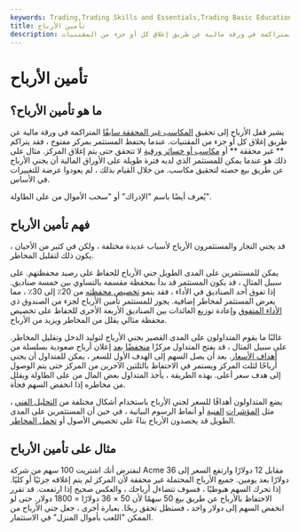 ```yaml
---
keywords: Trading,Trading Skills and Essentials,Trading Basic Education,Trading Skills
title: تأمين الأرباح
description: يشير قفل الأرباح إلى تحقيق المكاسب غير المحققة سابقًا المتراكمة في ورقة مالية عن طريق إغلاق كل أو جزء من المقتنيات.
---
```


# تأمين الأرباح
## ما هو تأمين الأرباح؟

يشير قفل الأرباح إلى تحقيق [المكاسب غير المحققة سابقًا](/unrealizedgain) المتراكمة في ورقة مالية عن طريق إغلاق كل أو جزء من المقتنيات. عندما يحتفظ المستثمر بمركز مفتوح ، فقد يتراكم ** غير محققة ** أو [مكاسب أو خسائر ورقية](/paperprofitorloss) لا تتحقق حتى يتم إغلاق المركز. مثال على ذلك هو عندما يمكن للمستثمر الذي لديه فترة طويلة على الأوراق المالية أن يجني الأرباح عن طريق بيع حصته لتحقيق مكاسب. من خلال القيام بذلك ، لم يعودوا عرضة للتغييرات في الأساس.

يُعرف أيضًا باسم "الإدراك" أو "سحب الأموال من على الطاولة".

## فهم تأمين الأرباح

قد يجني التجار والمستثمرون الأرباح لأسباب عديدة مختلفة ، ولكن في كثير من الأحيان ، يكون ذلك لتقليل المخاطر.

يمكن للمستثمرين على المدى الطويل جني الأرباح للحفاظ على رصيد محفظتهم. على سبيل المثال ، قد يكون المستثمر قد بدأ بمحفظة مقسمة بالتساوي بين خمسة صناديق. إذا تفوق أحد الصناديق في الأداء ، فقد ينمو [تخصيص محفظته](/assetallocation) من 20٪ إلى 30٪ ، مما يعرض المستثمر لمخاطر إضافية. يجوز للمستثمر تأمين الأرباح لجزء من الصندوق ذي [الأداء المتفوق](/outperform) وإعادة توزيع العائدات بين الصناديق الأربعة الأخرى للحفاظ على تخصيص محفظة مثالي يقلل من المخاطر ويزيد من الأرباح.

غالبًا ما يقوم المتداولون على المدى القصير بجني الأرباح لتوليد الدخل وتقليل المخاطر. على سبيل المثال ، قد يفتح المتداول مركزًا [منخفضًا](/long) [بعد](/long) إعلان أرباح صعودية بسلسلة من [أهداف الأسعار](/pricetarget). بعد أن يصل السهم إلى الهدف الأول للسعر ، يمكن للمتداول أن يجني أرباحًا لثلث المركز ويستمر في الاحتفاظ بالثلثين الآخرين من المركز حتى يتم الوصول إلى هدف سعر أعلى. بهذه الطريقة ، يأخذ المتداول بعض المال من على الطاولة ويقلل من مخاطره إذا انخفض السهم فجأة.

يضع المتداولون أهدافًا للسعر لجني الأرباح باستخدام أشكال مختلفة من [التحليل الفني](/technicalanalysis) ، مثل [المؤشرات](/technicalindicator) [الفنية](/technicalindicator) أو أنماط الرسوم البيانية ، في حين أن المستثمرين على المدى الطويل قد يحصدون الأرباح بناءً على تخصيص الأصول أو [تحمل المخاطر](/risktolerance).

## مثال على تأمين الأرباح

لنفترض أنك اشتريت 100 سهم من شركة Acme مقابل 12 دولارًا وارتفع السعر إلى 36 دولارًا بعد يومين. جميع الأرباح المحتملة غير محققة لأن المركز لم يتم إغلاقه جزئيًا أو كليًا. إذا تحرك السهم هبوطيًا ، فسوف تتضاءل أرباحك ، والعكس صحيح إذا ارتفعت. قد تقرر الاحتفاظ بالأرباح عن طريق بيع 50 سهمًا لأن 50 × 36 دولارًا = 1800 دولار. حتى لو انخفض السهم إلى دولار واحد ، فستظل تحقق ربحًا. بعبارة أخرى ، جعل جني الأرباح من الممكن "اللعب بأموال المنزل" في الاستثمار.

